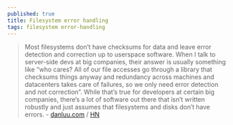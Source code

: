 ```yaml
---
published: true
title: Filesystem error handling
tags: filesystem error-handling
---
```

> Most filesystems don’t have checksums for data and leave error detection and correction up to userspace software. When I talk to server-side devs at big companies, their answer is usually something like “who cares? All of our file accesses go through a library that checksums things anyway and redundancy across machines and datacenters takes care of failures, so we only need error detection and not correction”. While that’s true for developers at certain big companies, there’s a lot of software out there that isn’t written robustly and just assumes that filesystems and disks don’t have errors. - [danluu.com](https://danluu.com/filesystem-errors/) / [HN](https://news.ycombinator.com/item?id=15534460)
